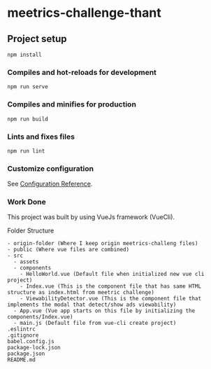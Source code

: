 # meetrics-challenge-thant

## Project setup
```
npm install
```

### Compiles and hot-reloads for development
```
npm run serve
```

### Compiles and minifies for production
```
npm run build
```

### Lints and fixes files
```
npm run lint
```

### Customize configuration
See [Configuration Reference](https://cli.vuejs.org/config/).

### Work Done
This project was built by using VueJs framework (VueCli).

Folder Structure
```
- origin-folder (Where I keep origin meetrics-challeng files)
- public (Where vue files are combined)
- src 
  - assets
  - components
    - HelloWorld.vue (Default file when initialized new vue cli project)
    - Index.vue (This is the component file that has same HTML structure as index.html from meetric challenge)
    - ViewabilityDetector.vue (This is the component file that implements the modal that detect/show ads viewability)
  - App.vue (Vue app starts on this file by initializing the components/Index.vue)
  - main.js (Default file from vue-cli create project)
.eslintrc
.gitignore
babel.config.js
package-lock.json
package.json
README.md
```

